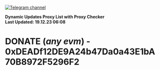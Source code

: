 [![Telegram channel](https://img.shields.io/endpoint?url=https://runkit.io/damiankrawczyk/telegram-badge/branches/master?url=https://t.me/n4z4v0d)](https://t.me/n4z4v0d) 

**Dynamic Updates Proxy List with Proxy Checker**  
**Last Updated: 19.12.23 06:08**

# DONATE (_any evm_) - 0xDEADf12DE9A24b47Da0a43E1bA70B8972F5296F2
